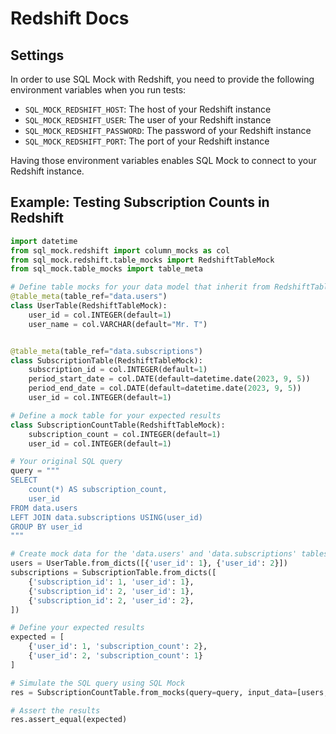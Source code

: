 # Redshift Docs

## Settings

In order to use SQL Mock with Redshift, you need to provide the following environment variables when you run tests:

* `SQL_MOCK_REDSHIFT_HOST`: The host of your Redshift instance
* `SQL_MOCK_REDSHIFT_USER`: The user of your Redshift instance
* `SQL_MOCK_REDSHIFT_PASSWORD`: The password of your Redshift instance
* `SQL_MOCK_REDSHIFT_PORT`: The port of your Redshift instance

Having those environment variables enables SQL Mock to connect to your Redshift instance.

## Example: Testing Subscription Counts in Redshift

```python
import datetime
from sql_mock.redshift import column_mocks as col
from sql_mock.redshift.table_mocks import RedshiftTableMock
from sql_mock.table_mocks import table_meta

# Define table mocks for your data model that inherit from RedshiftTableMock
@table_meta(table_ref="data.users")
class UserTable(RedshiftTableMock):
    user_id = col.INTEGER(default=1)
    user_name = col.VARCHAR(default="Mr. T")


@table_meta(table_ref="data.subscriptions")
class SubscriptionTable(RedshiftTableMock):
    subscription_id = col.INTEGER(default=1)
    period_start_date = col.DATE(default=datetime.date(2023, 9, 5))
    period_end_date = col.DATE(default=datetime.date(2023, 9, 5))
    user_id = col.INTEGER(default=1)

# Define a mock table for your expected results
class SubscriptionCountTable(RedshiftTableMock):
    subscription_count = col.INTEGER(default=1)
    user_id = col.INTEGER(default=1)

# Your original SQL query
query = """
SELECT
    count(*) AS subscription_count,
    user_id
FROM data.users
LEFT JOIN data.subscriptions USING(user_id)
GROUP BY user_id
"""

# Create mock data for the 'data.users' and 'data.subscriptions' tables
users = UserTable.from_dicts([{'user_id': 1}, {'user_id': 2}])
subscriptions = SubscriptionTable.from_dicts([
    {'subscription_id': 1, 'user_id': 1},
    {'subscription_id': 2, 'user_id': 1},
    {'subscription_id': 2, 'user_id': 2},
])

# Define your expected results
expected = [
    {'user_id': 1, 'subscription_count': 2},
    {'user_id': 2, 'subscription_count': 1}
]

# Simulate the SQL query using SQL Mock
res = SubscriptionCountTable.from_mocks(query=query, input_data=[users, subscriptions])

# Assert the results
res.assert_equal(expected)
```
